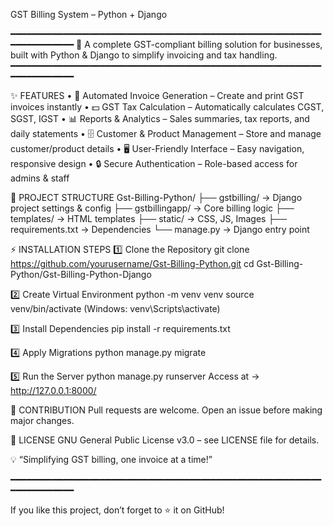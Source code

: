 GST Billing System – Python + Django

━━━━━━━━━━━━━━━━━━━━━━━━━━━━━━━━━━━━━━━━━━━━━━━━━━━━━━━━━━━━━━━━━━━━━━━
🚀 A complete GST-compliant billing solution for businesses,
built with Python & Django to simplify invoicing and tax handling.
━━━━━━━━━━━━━━━━━━━━━━━━━━━━━━━━━━━━━━━━━━━━━━━━━━━━━━━━━━━━━━━━━━━━━━━

✨ FEATURES
• 📄 Automated Invoice Generation – Create and print GST invoices instantly
• 💵 GST Tax Calculation – Automatically calculates CGST, SGST, IGST
• 📊 Reports & Analytics – Sales summaries, tax reports, and daily statements
• 🗄 Customer & Product Management – Store and manage customer/product details
• 🖥 User-Friendly Interface – Easy navigation, responsive design
• 🔒 Secure Authentication – Role-based access for admins & staff

📂 PROJECT STRUCTURE
Gst-Billing-Python/
├── gstbilling/ → Django project settings & config
├── gstbillingapp/ → Core billing logic
├── templates/ → HTML templates
├── static/ → CSS, JS, Images
├── requirements.txt → Dependencies
└── manage.py → Django entry point

⚡ INSTALLATION STEPS
1️⃣ Clone the Repository
git clone https://github.com/yourusername/Gst-Billing-Python.git
cd Gst-Billing-Python/Gst-Billing-Python-Django

2️⃣ Create Virtual Environment
python -m venv venv
source venv/bin/activate (Windows: venv\Scripts\activate)

3️⃣ Install Dependencies
pip install -r requirements.txt

4️⃣ Apply Migrations
python manage.py migrate

5️⃣ Run the Server
python manage.py runserver
Access at → http://127.0.0.1:8000/

🤝 CONTRIBUTION
Pull requests are welcome.
Open an issue before making major changes.

📜 LICENSE
GNU General Public License v3.0 – see LICENSE file for details.

💡 “Simplifying GST billing, one invoice at a time!”

━━━━━━━━━━━━━━━━━━━━━━━━━━━━━━━━━━━━━━━━━━━━━━━━━━━━━━━━━━━━━━━━━━━━━━━

If you like this project, don’t forget to ⭐ it on GitHub!
